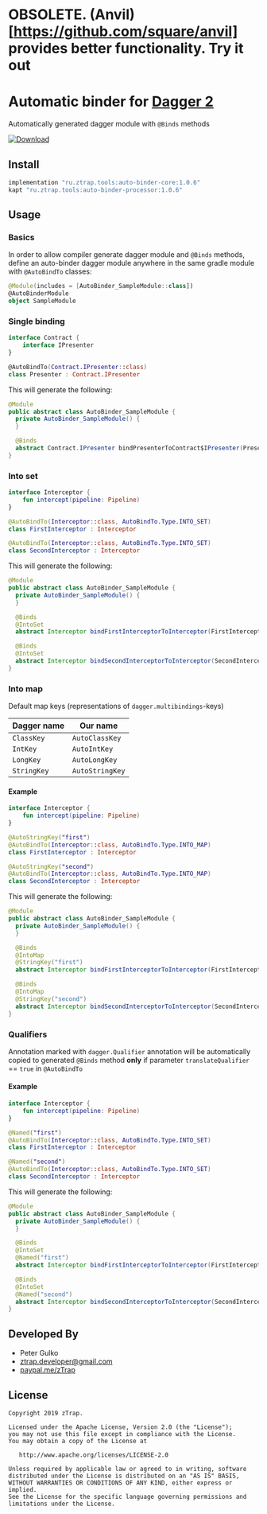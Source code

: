 # OBSOLETE. (Anvil)[https://github.com/square/anvil] provides better functionality. Try it out

# Automatic binder for [Dagger 2](https://github.com/google/dagger)

Automatically generated dagger module with `@Binds` methods

[ ![Download](https://api.bintray.com/packages/ztrap/maven/auto-binder-core/images/download.svg) ](https://bintray.com/ztrap/maven/auto-binder-core/_latestVersion)

## Install

```gradle
implementation "ru.ztrap.tools:auto-binder-core:1.0.6"
kapt "ru.ztrap.tools:auto-binder-processor:1.0.6"
```

## Usage

### Basics

In order to allow compiler generate dagger module and `@Binds` methods, define an auto-binder dagger module anywhere in
the same gradle module with `@AutoBindTo` classes:

```kotlin
@Module(includes = [AutoBinder_SampleModule::class])
@AutoBinderModule
object SampleModule
```

### Single binding

```kotlin
interface Contract {
    interface IPresenter
}

@AutoBindTo(Contract.IPresenter::class)
class Presenter : Contract.IPresenter
```

This will generate the following:

```java
@Module
public abstract class AutoBinder_SampleModule {
  private AutoBinder_SampleModule() {
  }

  @Binds
  abstract Contract.IPresenter bindPresenterToContract$IPresenter(Presenter binding);
}
```

### Into set

```kotlin
interface Interceptor {
    fun intercept(pipeline: Pipeline)
}

@AutoBindTo(Interceptor::class, AutoBindTo.Type.INTO_SET)
class FirstInterceptor : Interceptor

@AutoBindTo(Interceptor::class, AutoBindTo.Type.INTO_SET)
class SecondInterceptor : Interceptor
```

This will generate the following:

```java
@Module
public abstract class AutoBinder_SampleModule {
  private AutoBinder_SampleModule() {
  }

  @Binds
  @IntoSet
  abstract Interceptor bindFirstInterceptorToInterceptor(FirstInterceptor binding);

  @Binds
  @IntoSet
  abstract Interceptor bindSecondInterceptorToInterceptor(SecondInterceptor binding);
}
```

### Into map

Default map keys (representations of `dagger.multibindings`-keys)

| Dagger name   | Our name        |
|---------------|-----------------|
| `ClassKey`    | `AutoClassKey`  |
| `IntKey`      | `AutoIntKey`    |
| `LongKey`     | `AutoLongKey`   |
| `StringKey`   | `AutoStringKey` |

#### Example

```kotlin
interface Interceptor {
    fun intercept(pipeline: Pipeline)
}

@AutoStringKey("first")
@AutoBindTo(Interceptor::class, AutoBindTo.Type.INTO_MAP)
class FirstInterceptor : Interceptor

@AutoStringKey("second")
@AutoBindTo(Interceptor::class, AutoBindTo.Type.INTO_MAP)
class SecondInterceptor : Interceptor
```

This will generate the following:

```java
@Module
public abstract class AutoBinder_SampleModule {
  private AutoBinder_SampleModule() {
  }

  @Binds
  @IntoMap
  @StringKey("first")
  abstract Interceptor bindFirstInterceptorToInterceptor(FirstInterceptor binding);

  @Binds
  @IntoMap
  @StringKey("second")
  abstract Interceptor bindSecondInterceptorToInterceptor(SecondInterceptor binding);
}
```

### Qualifiers

Annotation marked with `dagger.Qualifier` annotation will be automatically copied to generated `@Binds` method **only** if parameter `translateQualifier` == `true` in `@AutoBindTo`

#### Example

```kotlin
interface Interceptor {
    fun intercept(pipeline: Pipeline)
}

@Named("first")
@AutoBindTo(Interceptor::class, AutoBindTo.Type.INTO_SET)
class FirstInterceptor : Interceptor

@Named("second")
@AutoBindTo(Interceptor::class, AutoBindTo.Type.INTO_SET)
class SecondInterceptor : Interceptor
```

This will generate the following:

```java
@Module
public abstract class AutoBinder_SampleModule {
  private AutoBinder_SampleModule() {
  }

  @Binds
  @IntoSet
  @Named("first")
  abstract Interceptor bindFirstInterceptorToInterceptor(FirstInterceptor binding);

  @Binds
  @IntoSet
  @Named("second")
  abstract Interceptor bindSecondInterceptorToInterceptor(SecondInterceptor binding);
}
```

## Developed By

 - Peter Gulko
 - ztrap.developer@gmail.com
 - [paypal.me/zTrap](https://www.paypal.me/zTrap)

## License

    Copyright 2019 zTrap.

    Licensed under the Apache License, Version 2.0 (the "License");
    you may not use this file except in compliance with the License.
    You may obtain a copy of the License at

       http://www.apache.org/licenses/LICENSE-2.0

    Unless required by applicable law or agreed to in writing, software
    distributed under the License is distributed on an "AS IS" BASIS,
    WITHOUT WARRANTIES OR CONDITIONS OF ANY KIND, either express or implied.
    See the License for the specific language governing permissions and
    limitations under the License.
